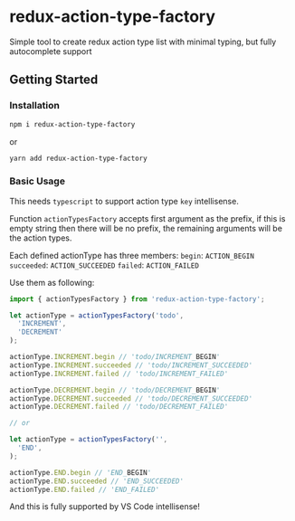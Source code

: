 # redux-action-type-factory
Simple tool to create redux action type list with minimal typing, but fully autocomplete support

## Getting Started

### Installation

```bash
npm i redux-action-type-factory
```
or
```bash
yarn add redux-action-type-factory
```

### Basic Usage
This needs `typescript` to support action type `key` intellisense.

Function `actionTypesFactory` accepts first argument as the prefix, if this is empty string then there will be no prefix, the remaining arguments will be the action types.

Each defined actionType has three members:
`begin`: `ACTION_BEGIN`
`succeeded`: `ACTION_SUCCEEDED`
`failed`: `ACTION_FAILED`

Use them as following:
```javascript
import { actionTypesFactory } from 'redux-action-type-factory';

let actionType = actionTypesFactory('todo',
  'INCREMENT',
  'DECREMENT'
);

actionType.INCREMENT.begin // 'todo/INCREMENT_BEGIN'
actionType.INCREMENT.succeeded // 'todo/INCREMENT_SUCCEEDED'
actionType.INCREMENT.failed // 'todo/INCREMENT_FAILED'

actionType.DECREMENT.begin // 'todo/DECREMENT_BEGIN'
actionType.DECREMENT.succeeded // 'todo/DECREMENT_SUCCEEDED'
actionType.DECREMENT.failed // 'todo/DECREMENT_FAILED'

// or

let actionType = actionTypesFactory('',
  'END',
);

actionType.END.begin // 'END_BEGIN'
actionType.END.succeeded // 'END_SUCCEEDED'
actionType.END.failed // 'END_FAILED'
```

And this is fully supported by VS Code intellisense!
